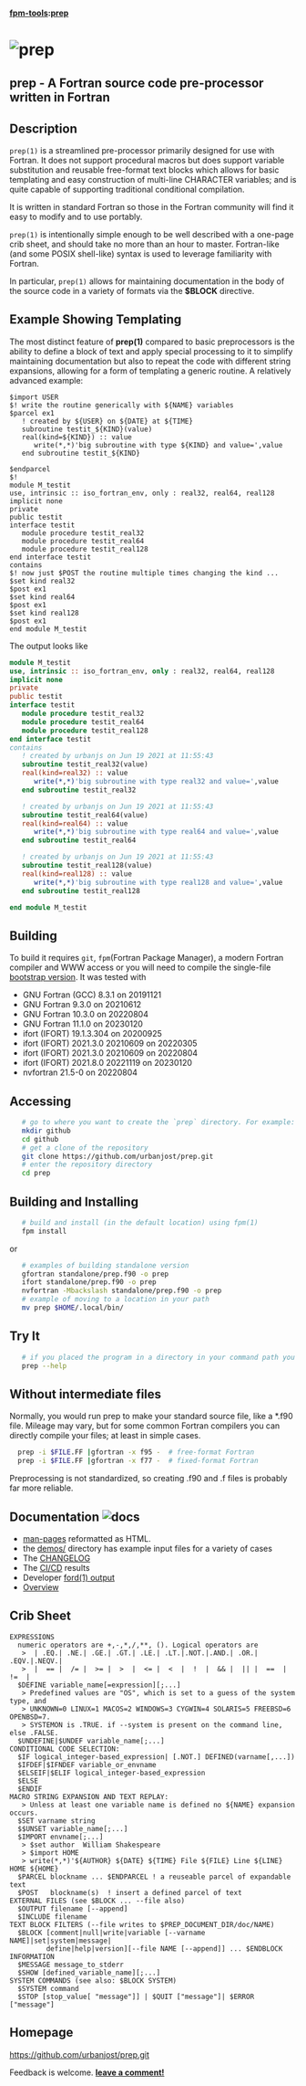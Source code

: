 #### [fpm-tools](https://github.com/search?q="fpm-tools"%20in:topic%20language:fortran):[prep](https://urbanjost.github.io/prep/prep.1.html)

# ![prep](docs/images/prep.gif)
## prep - A Fortran source code pre-processor written in Fortran

## Description
`prep(1)` is a streamlined pre-processor primarily designed for use with
Fortran. It does not support procedural macros but does support variable
substitution and reusable free-format text blocks which allows for basic
templating and easy construction of multi-line CHARACTER variables;
and is quite capable of supporting traditional conditional compilation.

It is written in standard Fortran so those in the Fortran community will
find it easy to modify and to use portably.

`prep(1)` is intentionally simple enough to be well described with
a one-page crib sheet, and should take no more than an hour to
master. Fortran-like (and some POSIX shell-like) syntax is used to
leverage familiarity with Fortran.

In particular, `prep(1)` allows for maintaining documentation in the body
of the source code in a variety of formats via the __$BLOCK__ directive.

## Example Showing Templating

The most distinct feature of **prep(1)** compared to basic preprocessors
is the ability to define a block of text and apply special processing
to it to simplify maintaining documentation but also to repeat the code
with different string expansions, allowing for a form of templating a
generic routine. A relatively advanced example:

```text
$import USER
$! write the routine generically with ${NAME} variables
$parcel ex1
   ! created by ${USER} on ${DATE} at ${TIME}
   subroutine testit_${KIND}(value)
   real(kind=${KIND}) :: value
      write(*,*)'big subroutine with type ${KIND} and value=',value
   end subroutine testit_${KIND}

$endparcel
$!
module M_testit
use, intrinsic :: iso_fortran_env, only : real32, real64, real128
implicit none
private
public testit
interface testit
   module procedure testit_real32
   module procedure testit_real64
   module procedure testit_real128
end interface testit
contains
$! now just $POST the routine multiple times changing the kind ...
$set kind real32
$post ex1
$set kind real64
$post ex1
$set kind real128
$post ex1
end module M_testit
```
The output looks like
```fortran
module M_testit
use, intrinsic :: iso_fortran_env, only : real32, real64, real128
implicit none
private
public testit
interface testit
   module procedure testit_real32
   module procedure testit_real64
   module procedure testit_real128
end interface testit
contains
   ! created by urbanjs on Jun 19 2021 at 11:55:43
   subroutine testit_real32(value)
   real(kind=real32) :: value
      write(*,*)'big subroutine with type real32 and value=',value
   end subroutine testit_real32

   ! created by urbanjs on Jun 19 2021 at 11:55:43
   subroutine testit_real64(value)
   real(kind=real64) :: value
      write(*,*)'big subroutine with type real64 and value=',value
   end subroutine testit_real64

   ! created by urbanjs on Jun 19 2021 at 11:55:43
   subroutine testit_real128(value)
   real(kind=real128) :: value
      write(*,*)'big subroutine with type real128 and value=',value
   end subroutine testit_real128

end module M_testit
```
## Building
To build it requires `git`, `fpm`(Fortran Package Manager), a modern
Fortran compiler and WWW access or you will need to compile the single-file
[bootstrap version](https://raw.githubusercontent.com/urbanjost/prep/main/standalone/prep.f90).
It was tested with


   + GNU Fortran (GCC) 8.3.1         on 20191121
   + GNU Fortran 9.3.0               on 20210612
   + GNU Fortran 10.3.0              on 20220804
   + GNU Fortran 11.1.0              on 20230120
   + ifort (IFORT) 19.1.3.304        on 20200925
   + ifort (IFORT) 2021.3.0 20210609 on 20220305
   + ifort (IFORT) 2021.3.0 20210609 on 20220804
   + ifort (IFORT) 2021.8.0 20221119 on 20230120
   + nvfortran 21.5-0                on 20220804

## Accessing
```bash
   # go to where you want to create the `prep` directory. For example:
   mkdir github
   cd github
   # get a clone of the repository
   git clone https://github.com/urbanjost/prep.git
   # enter the repository directory
   cd prep
```
## Building and Installing
```bash
   # build and install (in the default location) using fpm(1)
   fpm install
```
or
```bash
   # examples of building standalone version
   gfortran standalone/prep.f90 -o prep 
   ifort standalone/prep.f90 -o prep 
   nvfortran -Mbackslash standalone/prep.f90 -o prep 
   # example of moving to a location in your path
   mv prep $HOME/.local/bin/
```
## Try It
```bash
   # if you placed the program in a directory in your command path you are ready to go!
   prep --help
```
## Without intermediate files

  Normally, you would run prep to make your standard source file, like a \*.f90 file.
  Mileage may vary, but for some common Fortran compilers you can directly compile
  your files; at least in simple cases. 
```bash
  prep -i $FILE.FF |gfortran -x f95 -  # free-format Fortran
  prep -i $FILE.FF |gfortran -x f77 -  # fixed-format Fortran
```
<!--
  ifort -fpp-name='prep' $FILE.F90
-->
  Preprocessing is not standardized, so creating .f90 and .f files is probably far
  more reliable.

## Documentation   ![docs](docs/images/docs.gif)
 + [man-pages](https://urbanjost.github.io/prep/prep.1.html) reformatted as HTML.
 + the [demos/](https://github.com/urbanjost/prep/tree/main/demos/) directory has example input files for a variety of cases
 + The [CHANGELOG](https://github.com/urbanjost/prep/blob/main/docs/CHANGELOG.md)
 + The [CI/CD](https://github.com/urbanjost/prep/blob/main/docs/STATUS.md) results
 + Developer [ford(1) output](https://urbanjost.github.io/prep/fpm-ford/index.html)
 + [Overview](https://urbanjost.github.io/prep)

## Crib Sheet
```text
EXPRESSIONS
  numeric operators are +,-,*,/,**, (). Logical operators are
   >  | .EQ.| .NE.| .GE.| .GT.| .LE.| .LT.|.NOT.|.AND.| .OR.| .EQV.|.NEQV.|
   >  |  == |  /= |  >= |  >  |  <= |  <  |  !  |  && |  || |  ==  |  !=  |
  $DEFINE variable_name[=expression][;...]
   > Predefined values are "OS", which is set to a guess of the system type, and
   > UNKNOWN=0 LINUX=1 MACOS=2 WINDOWS=3 CYGWIN=4 SOLARIS=5 FREEBSD=6 OPENBSD=7.
   > SYSTEMON is .TRUE. if --system is present on the command line, else .FALSE.
  $UNDEFINE|$UNDEF variable_name[;...]
CONDITIONAL CODE SELECTION:
  $IF logical_integer-based_expression| [.NOT.] DEFINED(varname[,...])
  $IFDEF|$IFNDEF variable_or_envname
  $ELSEIF|$ELIF logical_integer-based_expression
  $ELSE
  $ENDIF
MACRO STRING EXPANSION AND TEXT REPLAY:
   > Unless at least one variable name is defined no ${NAME} expansion occurs.
  $SET varname string
  $$UNSET variable_name[;...]
  $IMPORT envname[;...]
   > $set author  William Shakespeare
   > $import HOME
   > write(*,*)'${AUTHOR} ${DATE} ${TIME} File ${FILE} Line ${LINE} HOME ${HOME}
  $PARCEL blockname ... $ENDPARCEL ! a reuseable parcel of expandable text
  $POST   blockname(s)  ! insert a defined parcel of text
EXTERNAL FILES (see $BLOCK ... --file also)
  $OUTPUT filename [--append]
  $INCLUDE filename
TEXT BLOCK FILTERS (--file writes to $PREP_DOCUMENT_DIR/doc/NAME)
  $BLOCK [comment|null|write|variable [--varname NAME]|set|system|message|
         define|help|version][--file NAME [--append]] ... $ENDBLOCK
INFORMATION
  $MESSAGE message_to_stderr
  $SHOW [defined_variable_name][;...]
SYSTEM COMMANDS (see also: $BLOCK SYSTEM)
  $SYSTEM command
  $STOP [stop_value[ "message"]] | $QUIT ["message"]| $ERROR ["message"]
```
## Homepage
https://github.com/urbanjost/prep.git

Feedback is welcome.
[**leave a comment!**](https://github.com/urbanjost/prep/wiki/Fortran-pre-processing)

<!--
https://github.com/fortran-lang/fpm/issues/78
-->
